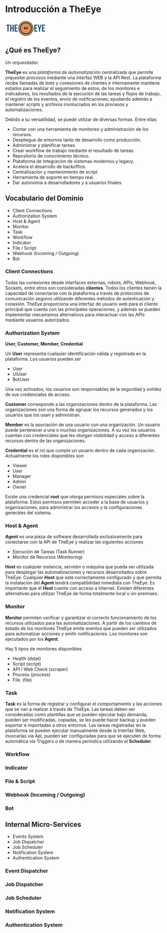 # Introducción a TheEye

[![theeye.io](../images/logo-theeye-theOeye-logo2.png)](https://theeye.io/en/index.html)

## ¿Qué es TheEye?

*Un orquestador.*

**TheEye** es una *plataforma de automatización* centralizada que permite *orquestar procesos* mediante una interfaz WEB y la API Rest. La plataforma recibe llamadas de bots y conexiones de clientes e internamente mantiene estados para realizar el seguimiento de estos, de los monitores e indicadores, los resultados de la ejecución de las tareas y flujos de trabajo, el registro de los eventos, envío de notificaciones; ayudando además a mantener scripts y archivos involucrados en los procesos y automatizaciones. 

Debido a su versatilidad, se puede utilizar de diversas formas. Entre ellas 

* Contar con una herramienta de monitoreo y administración de los recursos. 
* Despliegue de entornos tanto de desarrollo como producción. 
* Administrar y planificar tareas. 
* Crear workflow de trabajo mediante el resultado de tareas.
* Repositorio de conocimiento técnico.
* Plataforma de Integración de sistemas modernos y legacy.
* Acelera el desarrollo de backoffice.
* Centralización y mantenimiento de script.
* Herramienta de soporte en tiempo real.
* Dar autonomía a desarrolladores y a usuarios finales

## Vocabulario del Dominio

- Client Connections
- Authorization System
- Host & Agent
- Monitor
- Task
- Workflow
- Indicator
- File / Script
- Webhook (Incoming / Outgoing)
- Bot

### Client Connections

Todas las conexiones desde interfaces externas, robots, APIs, Webhook, Sockets, entre otros son consideradas **clientes**. Todos los clientes tienen la capacidad de conectarse con la plataforma a través de protocolos de comunicación seguros utilizando diferentes métodos de autenticación y conexión. TheEye proporciona una interfaz de usuario web para el cliente principal que cuenta con las principales operaciones, y además se pueden implementar mecanismos alternativos para interactuar con las APIs mediante usuarios autorizados.

### Authorization System

**User, Customer, Member, Credential**

Un **User** representa cualquier identificación válida y registrada en la plataforma. Los usuarios pueden ser 

- User
- UiUser
- BotUser

Una vez activados, los usuarios son responsables de la seguridad y solidez de sus credenciales de acceso.

**Customer** corresponde a las organizaciones dentro de la plataforma. Las organizaciones son una forma de agrupar los recursos generados y los usuarios que los usan y administran.

**Member** es la asociación de una usuario con una organización. Un usuario puede pertenecer a una o muchas organizaciones. A su vez los usuarios cuentan con credenciales que les otorgan visibilidad y acceso a diferentes recursos dentro de las organizaciones.

**Credential** es el rol que cumple un usuario dentro de cada organización. Actualmente los roles disponibles son 

- Viewer
- User
- Manager
- Admin
- Owner

Existe una credencial **root** que otorga permisos especiales sobre la plataforma. Estos permisos permiten acceder a la base de usuarios y organizaciones, para administrar los accesos y la configuraciones generales del sistema. 

### Host & Agent

**Agent** es una pieza de software desarrollada exclusivamente para conectarse con la API de TheEye y realizar las siguientes acciones

- Ejecución de Tareas (Task Runner)
- Monitor de Recursos (Monitoring)

**Host** es cualquier instancia, servidor o máquina que pueda ser utilizada para desplegar las automatizaciones y recursos desarrollados sobre TheEye. Cualquier **Host** que este correctamente configurado y que permita la instalación del **Agent** tendrá compatibilidad inmediata con TheEye. Es importante que el **Host** cuente con acceso a Internet. Existen diferentes alternativas para utilizar TheEye de forma totalmente local u on-premises.

### Monitor

**Monitor** permiten verificar y garantizar el correcto funcionamiento de los recursos utilizados para las automatizaciones. A partir de los cambios de estado de los monitores TheEye emite eventos que pueden ser utilizados para automatizar acciones y emitir notificaciones. Los monitores son ejecutados por los **Agent**.

Hay 5 tipos de monitores disponibles 

- Health (dstat)
- Script (script)
- API / Web Check (scraper)
- Process (process) 
- File. (file)


### Task

**Task** es la forma de registrar y configurar el comportamiento y las acciones que se van a realizar a través de TheEye. Las tareas deben ser consideradas como plantillas que se pueden ejecutar bajo demanda, pueden ser modificadas, copiadas, se les puede hacer backup y pueden exportar e importadas a otros entornos. Las tareas registradas en la plataforma se pueden ejecutar manualmente desde la Interfaz Web, invocarlas vía Api, pueden ser configuradas para que se ejecuten de forma automática vía Triggers o de manera periódica utilizando el **Scheduler**. 

### Workflow

### Indicator

### File & Script

### Webhook (Incoming / Outgoing)

### Bot

## Internal Micro-Services

- Events System
- Job Dispatcher
- Job Scheduler
- Notification System
- Authentication System


### Event Dispatcher

### Job Dispatcher

### Job Scheduler

### Notification System

### Authentication System
